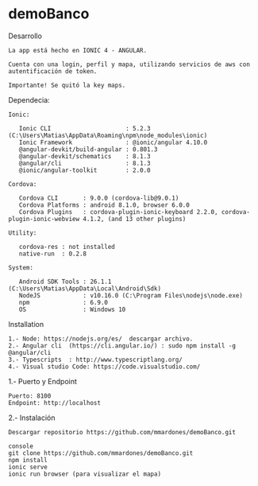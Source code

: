 # demoBanco

Desarrollo

	La app está hecho en IONIC 4 - ANGULAR.

	Cuenta con una login, perfil y mapa, utilizando servicios de aws con autentificación de token.

	Importante! Se quitó la key maps.

Dependecia:
	
	Ionic:

	   Ionic CLI                     : 5.2.3 (C:\Users\Matias\AppData\Roaming\npm\node_modules\ionic)
	   Ionic Framework               : @ionic/angular 4.10.0
	   @angular-devkit/build-angular : 0.801.3
	   @angular-devkit/schematics    : 8.1.3
	   @angular/cli                  : 8.1.3
	   @ionic/angular-toolkit        : 2.0.0

	Cordova:

	   Cordova CLI       : 9.0.0 (cordova-lib@9.0.1)
	   Cordova Platforms : android 8.1.0, browser 6.0.0
	   Cordova Plugins   : cordova-plugin-ionic-keyboard 2.2.0, cordova-plugin-ionic-webview 4.1.2, (and 13 other plugins)

	Utility:

	   cordova-res : not installed
	   native-run  : 0.2.8

	System:

	   Android SDK Tools : 26.1.1 (C:\Users\Matias\AppData\Local\Android\Sdk)
	   NodeJS            : v10.16.0 (C:\Program Files\nodejs\node.exe)
	   npm               : 6.9.0
	   OS                : Windows 10
	

Installation

	1.- Node: https://nodejs.org/es/  descargar archivo.
  	2.- Angular cli  (https://cli.angular.io/) : sudo npm install -g @angular/cli
  	3.- Typescripts  : http://www.typescriptlang.org/
  	4.- Visual studio Code: https://code.visualstudio.com/


1.- Puerto y Endpoint

	Puerto: 8100 
	Endpoint: http://localhost

2.- Instalación

	Descargar repositorio https://github.com/mmardones/demoBanco.git
	
  	console
  	git clone https://github.com/mmardones/demoBanco.git
  	npm install
  	ionic serve
  	ionic run browser (para visualizar el mapa)
	
